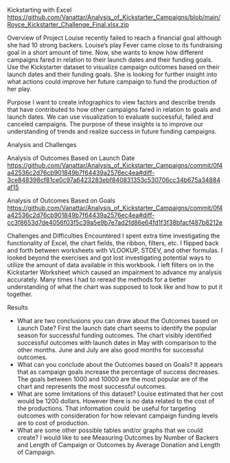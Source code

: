 Kickstarting with Excel
https://github.com/Vanattar/Analysis_of_Kickstarter_Campaigns/blob/main/Royce_Kickstarter_Challenge_Final.xlsx.zip

Overview of Project
Louise recently failed to reach a financial goal although she had 10 strong backers. Louise’s play Fever came close to its fundraising goal in a short amount of time. Now, she wants to know how different campaigns fared in relation to their launch dates and their funding goals. Use the Kickstarter dataset to visualize campaign outcomes based on their launch dates and their funding goals. She is looking for further insight into what actions could improve her future campaign to fund the production of her play.

Purpose
I want to create infographics to view factors and describe trends that have contributed to how other campaigns fared in relation to goals and launch dates. We can use visualization to evaluate successful, failed and canceled campaigns. The purpose of these insights is to improve our understanding of trends and realize success in future funding campaigns.


Analysis and Challenges

Analysis of Outcomes Based on Launch Date
https://github.com/Vanattar/Analysis_of_Kickstarter_Campaigns/commit/0f4a42536c2d76cb901849b7f64439a2576ec4ea#diff-3ce848398cf81ce0c97a6423283ebf840831353c530706cc34b675a34884af15

Analysis of Outcomes Based on Goals
https://github.com/Vanattar/Analysis_of_Kickstarter_Campaigns/commit/0f4a42536c2d76cb901849b7f64439a2576ec4ea#diff-cc3f8653d7de4056f03f5c39a5e9b7e7ad2fd86e64fd1f3f38bfacf487b8212e

Challenges and Difficulties Encountered
I spent extra time investigating the functionality of Excel, the chart fields, the ribbon, filters, etc. I flipped back and forth between worksheets with VLOOKUP, STDEV, and other formulas. I looked beyond the exercises and got lost investigating potential ways to utilize the amount of data available in this workbook. I left filters on in the Kickstarter Worksheet which caused an impairment to advance my analysis accurately. Many times I had to reread the methods for a better understanding of what the chart was supposed to look like and how to put it together.

Results
- What are two conclusions you can draw about the Outcomes based on Launch Date?
First the launch date chart seems to identify the popular season for successful funding outcomes. The chart visibly identified successful outcomes with launch dates in May with comparison to the other months. June and July are also good months for successful outcomes. 
- What can you conclude about the Outcomes based on Goals?
It appears that as campaign goals increase the percentage of success decreases. The goals between 1000 and 10000 are the most popular are of the chart and represents the most successful outcomes.
- What are some limitations of this dataset?
Louise estimated that her cost would be 1200 dollars. However there is no data related to the cost of the productions. That information could  be useful for targeting outcomes with consideration for how relevant campaign funding levels are to cost of production.  
- What are some other possible tables and/or graphs that we could create?
I would like to see Measuring Outcomes by Number of Backers and Length of Campaign or Outcomes by Average Donation and Length of Campaign.
